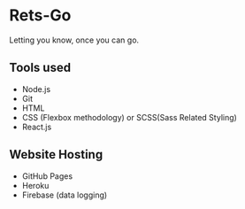 # Rets-Go
Letting you know, once you can go.


## Tools used
* Node.js
* Git
* HTML
* CSS (Flexbox methodology) or SCSS(Sass Related Styling)
* React.js


## Website Hosting
* GitHub Pages
* Heroku
* Firebase (data logging)

